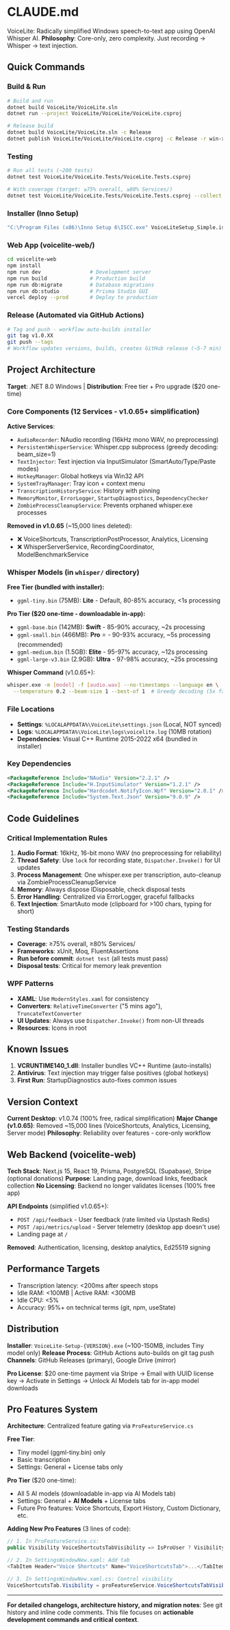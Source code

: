 # CLAUDE.md

VoiceLite: Radically simplified Windows speech-to-text app using OpenAI Whisper AI. **Philosophy**: Core-only, zero complexity. Just recording → Whisper → text injection.

## Quick Commands

### Build & Run
```bash
# Build and run
dotnet build VoiceLite/VoiceLite.sln
dotnet run --project VoiceLite/VoiceLite/VoiceLite.csproj

# Release build
dotnet build VoiceLite/VoiceLite.sln -c Release
dotnet publish VoiceLite/VoiceLite/VoiceLite.csproj -c Release -r win-x64 --self-contained
```

### Testing
```bash
# Run all tests (~200 tests)
dotnet test VoiceLite/VoiceLite.Tests/VoiceLite.Tests.csproj

# With coverage (target: ≥75% overall, ≥80% Services/)
dotnet test VoiceLite/VoiceLite.Tests/VoiceLite.Tests.csproj --collect:"XPlat Code Coverage"
```

### Installer (Inno Setup)
```bash
"C:\Program Files (x86)\Inno Setup 6\ISCC.exe" VoiceLiteSetup_Simple.iss
```

### Web App (voicelite-web/)
```bash
cd voicelite-web
npm install
npm run dev                # Development server
npm run build              # Production build
npm run db:migrate         # Database migrations
npm run db:studio          # Prisma Studio GUI
vercel deploy --prod       # Deploy to production
```

### Release (Automated via GitHub Actions)
```bash
# Tag and push - workflow auto-builds installer
git tag v1.0.XX
git push --tags
# Workflow updates versions, builds, creates GitHub release (~5-7 min)
```

## Project Architecture

**Target**: .NET 8.0 Windows | **Distribution**: Free tier + Pro upgrade ($20 one-time)

### Core Components (12 Services - v1.0.65+ simplification)

**Active Services**:
- `AudioRecorder`: NAudio recording (16kHz mono WAV, no preprocessing)
- `PersistentWhisperService`: Whisper.cpp subprocess (greedy decoding: beam_size=1)
- `TextInjector`: Text injection via InputSimulator (SmartAuto/Type/Paste modes)
- `HotkeyManager`: Global hotkeys via Win32 API
- `SystemTrayManager`: Tray icon + context menu
- `TranscriptionHistoryService`: History with pinning
- `MemoryMonitor`, `ErrorLogger`, `StartupDiagnostics`, `DependencyChecker`
- `ZombieProcessCleanupService`: Prevents orphaned whisper.exe processes

**Removed in v1.0.65** (~15,000 lines deleted):
- ❌ VoiceShortcuts, TranscriptionPostProcessor, Analytics, Licensing
- ❌ WhisperServerService, RecordingCoordinator, ModelBenchmarkService

### Whisper Models (in `whisper/` directory)

**Free Tier (bundled with installer):**
- `ggml-tiny.bin` (75MB): **Lite** - Default, 80-85% accuracy, <1s processing

**Pro Tier ($20 one-time - downloadable in-app):**
- `ggml-base.bin` (142MB): **Swift** - 85-90% accuracy, ~2s processing
- `ggml-small.bin` (466MB): **Pro** ⭐ - 90-93% accuracy, ~5s processing (recommended)
- `ggml-medium.bin` (1.5GB): **Elite** - 95-97% accuracy, ~12s processing
- `ggml-large-v3.bin` (2.9GB): **Ultra** - 97-98% accuracy, ~25s processing

**Whisper Command** (v1.0.65+):
```bash
whisper.exe -m [model] -f [audio.wav] --no-timestamps --language en \
  --temperature 0.2 --beam-size 1 --best-of 1  # Greedy decoding (5x faster)
```

### File Locations

- **Settings**: `%LOCALAPPDATA%\VoiceLite\settings.json` (Local, NOT synced)
- **Logs**: `%LOCALAPPDATA%\VoiceLite\logs\voicelite.log` (10MB rotation)
- **Dependencies**: Visual C++ Runtime 2015-2022 x64 (bundled in installer)

### Key Dependencies

```xml
<PackageReference Include="NAudio" Version="2.2.1" />
<PackageReference Include="H.InputSimulator" Version="1.2.1" />
<PackageReference Include="Hardcodet.NotifyIcon.Wpf" Version="2.0.1" />
<PackageReference Include="System.Text.Json" Version="9.0.9" />
```

## Code Guidelines

### Critical Implementation Rules

1. **Audio Format**: 16kHz, 16-bit mono WAV (no preprocessing for reliability)
2. **Thread Safety**: Use `lock` for recording state, `Dispatcher.Invoke()` for UI updates
3. **Process Management**: One whisper.exe per transcription, auto-cleanup via ZombieProcessCleanupService
4. **Memory**: Always dispose IDisposable, check disposal tests
5. **Error Handling**: Centralized via ErrorLogger, graceful fallbacks
6. **Text Injection**: SmartAuto mode (clipboard for >100 chars, typing for short)

### Testing Standards

- **Coverage**: ≥75% overall, ≥80% Services/
- **Frameworks**: xUnit, Moq, FluentAssertions
- **Run before commit**: `dotnet test` (all tests must pass)
- **Disposal tests**: Critical for memory leak prevention

### WPF Patterns

- **XAML**: Use `ModernStyles.xaml` for consistency
- **Converters**: `RelativeTimeConverter` ("5 mins ago"), `TruncateTextConverter`
- **UI Updates**: Always use `Dispatcher.Invoke()` from non-UI threads
- **Resources**: Icons in root

## Known Issues

1. **VCRUNTIME140_1.dll**: Installer bundles VC++ Runtime (auto-installs)
2. **Antivirus**: Text injection may trigger false positives (global hotkeys)
3. **First Run**: StartupDiagnostics auto-fixes common issues

## Version Context

**Current Desktop**: v1.0.74 (100% free, radical simplification)
**Major Change (v1.0.65)**: Removed ~15,000 lines (VoiceShortcuts, Analytics, Licensing, Server mode)
**Philosophy**: Reliability over features - core-only workflow

## Web Backend (voicelite-web)

**Tech Stack**: Next.js 15, React 19, Prisma, PostgreSQL (Supabase), Stripe (optional donations)
**Purpose**: Landing page, download links, feedback collection
**No Licensing**: Backend no longer validates licenses (100% free app)

**API Endpoints** (simplified v1.0.65+):
- `POST /api/feedback` - User feedback (rate limited via Upstash Redis)
- `POST /api/metrics/upload` - Server telemetry (desktop app doesn't use)
- Landing page at `/`

**Removed**: Authentication, licensing, desktop analytics, Ed25519 signing

## Performance Targets

- Transcription latency: <200ms after speech stops
- Idle RAM: <100MB | Active RAM: <300MB
- Idle CPU: <5%
- Accuracy: 95%+ on technical terms (git, npm, useState)

## Distribution

**Installer**: `VoiceLite-Setup-{VERSION}.exe` (~100-150MB, includes Tiny model only)
**Release Process**: GitHub Actions auto-builds on git tag push
**Channels**: GitHub Releases (primary), Google Drive (mirror)

**Pro License**: $20 one-time payment via Stripe → Email with UUID license key → Activate in Settings → Unlock AI Models tab for in-app model downloads

## Pro Features System

**Architecture**: Centralized feature gating via `ProFeatureService.cs`

**Free Tier**:
- Tiny model (ggml-tiny.bin) only
- Basic transcription
- Settings: General + License tabs only

**Pro Tier** ($20 one-time):
- All 5 AI models (downloadable in-app via AI Models tab)
- Settings: General + **AI Models** + License tabs
- Future Pro features: Voice Shortcuts, Export History, Custom Dictionary, etc.

**Adding New Pro Features** (3 lines of code):
```csharp
// 1. In ProFeatureService.cs:
public Visibility VoiceShortcutsTabVisibility => IsProUser ? Visibility.Visible : Visibility.Collapsed;

// 2. In SettingsWindowNew.xaml: Add tab
<TabItem Header="Voice Shortcuts" Name="VoiceShortcutsTab">...</TabItem>

// 3. In SettingsWindowNew.xaml.cs: Control visibility
VoiceShortcutsTab.Visibility = proFeatureService.VoiceShortcutsTabVisibility;
```

---

**For detailed changelogs, architecture history, and migration notes**: See git history and inline code comments. This file focuses on **actionable development commands and critical context**.
